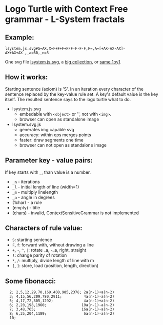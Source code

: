 #  Logo Turtle with Context Free grammar - L-System fractals

##  Example:
`lsystem.js.svg#S=AX,X=F+F+F+FFF-F-F-F,F=,A=[+AX-AX-AX]-AX+AX+AX-,_a=60,_n=3`

One svg file [lsystem.js.svg](lsystem.js.svg), a [big collection](lsystem.examples.html), or [same 1by1](demo.html).

##  How it works:
Starting sentence (axiom) is 'S'. In an iteration every character of the
sentence replaced by the key-value rule set. A key's default value is the
key itself. The resulted sentence says to the logo turtle what to do.

- lsystem.js.svg
  - embedable with `<object>` or '<embed>', not with `<img>`.
  - browser can open as standalone image
- lsystem.svg.js
  - generates img capable svg
  - accuracy: within eps merges points
  - faster: draw segments one time
  - browser can not open as standalone image

##  Parameter key - value pairs:
If key starts with `_`, than value is a number.
- `_n` - iterations
- `_l` - initial length of line (width=1)
- `_m` - multiply linelength
- `_a` - angle in degrees
- (1char) - a rule
- (empty) - title 
- (chars) - invalid, ContextSensitiveGrammar is not implemented

##  Characters of rule value:
- `S`: starting sentence
- `F`, `f`: forward with, without drawing a line
- `+`, `-`, `^`, `|`: rotate _a, -_a, right, straight
- `!`: change parity of rotation
- `*`, `/`: multiply, divide length of line with m
- `[`, `]`: store, load (position, length, direction) 

##  Some fibonacci:
```
  2; 2,5,12,29,70,169,408,985,2378; 2a(n-1)+a(n-2)
  3; 4,15,56,209,780,2911;          4a(n-1)-a(n-2)
  5; 4,17,72,305,1292;              4a(n-1)+a(n-2)
  6; 2,20,198,1960;                10a(n-1)-a(n-2)
  7; 3,48,765;                     16a(n-1)-a(n-2)
  8; 6,35,204,1189;                 6a(n-1)-a(n-2)
  10;
```
